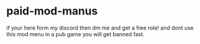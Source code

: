 # paid-mod-manus
if your here form my discord then dm me and get a free role!
and dont use this mod menu in a pub game you will get banned fast.
